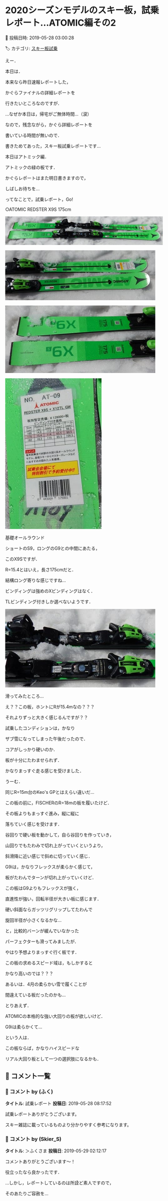# 2020シーズンモデルのスキー板，試乗レポート…ATOMIC編その2

📅 投稿日時: 2019-05-28 03:00:28

🏷️ カテゴリ: [スキー板試乗](c0bd8048615710cee890e403a36cc9a2b.md)

えー．


本日は．


本来なら昨日速報レポートした，


かぐらファイナルの詳細レポートを


行きたいところなのですが．


…なぜか本日は，帰宅がご無体時間…（涙）





なので，残念ながら，かぐら詳細レポートを


書いている時間が無いので．


書きためてあった，スキー板試乗レポートです…


本日はアトミック編．


アトミックの緑の板です．





かぐらレポートはまた明日書きますので，


しばしお待ちを…


ってなことで，試乗レポート，Go!








○ATOMIC REDSTER X9S 175cm []()







![0975ee1c3adb5d42db30329eaa476df0.jpg](images/0975ee1c3adb5d42db30329eaa476df0.jpg)









![64aa0cae4874eda5ffd41eea131836ad.jpg](images/64aa0cae4874eda5ffd41eea131836ad.jpg)









![836fea3d471b086940aaa3da487f87cd.jpg](images/836fea3d471b086940aaa3da487f87cd.jpg)









![20723686b1111e09624e0f7bd9e2be5d.jpg](images/20723686b1111e09624e0f7bd9e2be5d.jpg)







基礎オールラウンド





ショートのS9，ロングのG9との中間にあたる，


このX9Sですが．


R=15.4とはいえ，長さ175cmだと．


結構ロング寄りな感じですね…





ビンディングは強めのXビンディングはなく．


TLビンディング付きしか選べないようです．




![36f262a662e12c634f090e03d786337e.jpg](images/36f262a662e12c634f090e03d786337e.jpg)







滑ってみたところ…


え？？この板，ホントにRが15.4mなの？？？


それよりずっと大きく感じるんですが？？





試乗したコンディションは，かなり


ザブ雪になってしまった午後だったので．


コアがしっかり硬いのか．


板が十分にたわませられず．


かなりまっすぐ走る感じを受けました．





うーむ．


同じR=15m台のKeo's GPとはえらい違いだ…


この板の前に，FISCHERのR=18mの板を履いたけど．


その板よりもまっすぐ進み，縦に縦に


落ちていく感じを受けます．





谷回りで硬い板を動かして，自ら谷回りを作っていき，


山回りでもたわみで切れ上がっていくというより，


斜滑降に近い感じで斜めに切っていく感じ．





G9iは，かなりフレックスが柔らかく感じて，


板がたわんでターンが切れ上がっていくけど．


この板はG9よりもフレックスが強く，


直進性が強い，回転半径が大きい板に感じます．





硬い斜面ならガッツリグリップしてたわんで


旋回半径が小さくなるかな…


と，比較的バーンが緩んでいなかった


パーフェクターも滑ってみましたが．


やはり予想よりまっすぐ行く板です．


この板の求めるスピード域は，もしかすると


かなり高いのでは？？？


あるいは．4月の柔らかい雪で履くことが


間違えている板だったのかも…





とりあえず．


ATOMICの本格的な強い大回りの板が欲しいけど．


G9iは柔らかくて…


という人は．


この板ならば，かなりハイスピードな


リアル大回り板として一つの選択肢になるかも．

## 💬 コメント一覧

### 💬 コメント by (ふく)
**タイトル**: 試乗レポート
**投稿日**: 2019-05-28 08:17:52

試乗レポートありがとうございます。

スキー雑誌に載っているものより分かりやすく参考になります。

### 💬 コメント by (Skier_S)
**タイトル**: ＞ふくさま
**投稿日**: 2019-05-29 02:12:17

コメントありがとうございます～！

役立ったなら良かったです．

…しかし，レポートしているのは所詮ど素人ですので，

そのあたりご容赦を…

